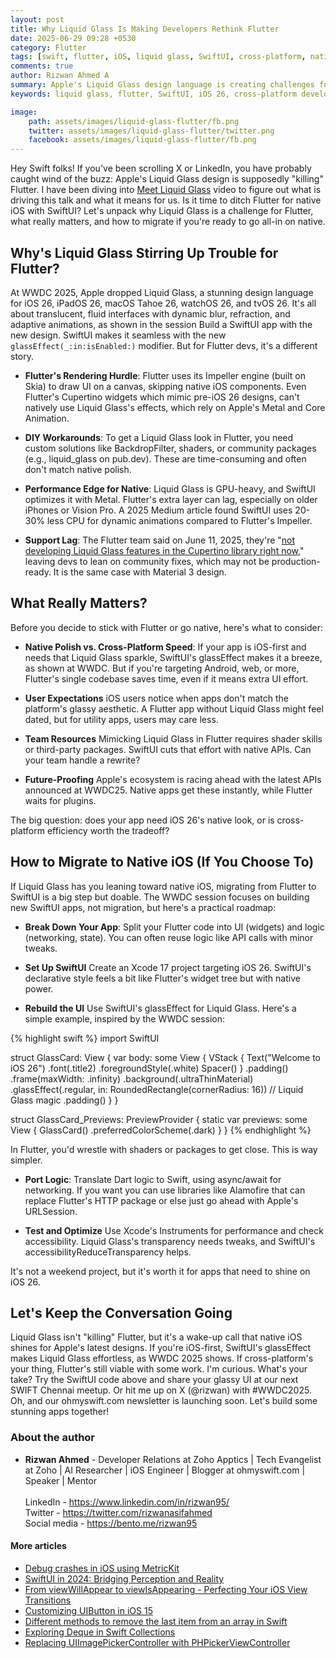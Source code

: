```yaml
---
layout: post
title: Why Liquid Glass Is Making Developers Rethink Flutter
date: 2025-06-29 09:28 +0530
category: Flutter
tags: [swift, flutter, iOS, liquid glass, SwiftUI, cross-platform, native development, WWDC2025, iOS 26, design language]
comments: true
author: Rizwan Ahmed A
summary: Apple's Liquid Glass design language is creating challenges for Flutter developers. Learn why it's causing a stir and how to migrate from flutter to native iOS.
keywords: liquid glass, flutter, SwiftUI, iOS 26, cross-platform development, native iOS, Apple design, WWDC 2025, mobile development

image:
    path: assets/images/liquid-glass-flutter/fb.png
    twitter: assets/images/liquid-glass-flutter/twitter.png
    facebook: assets/images/liquid-glass-flutter/fb.png
---
```


Hey Swift folks! If you've been scrolling X or LinkedIn, you have probably caught wind of the buzz: Apple's Liquid Glass design is supposedly "killing" Flutter. I have been diving into [Meet Liquid Glass](https://developer.apple.com/videos/play/wwdc2025/219/) video to figure out what is driving this talk and what it means for us. Is it time to ditch Flutter for native iOS with SwiftUI? Let's unpack why Liquid Glass is a challenge for Flutter, what really matters, and how to migrate if you're ready to go all-in on native. 

## Why's Liquid Glass Stirring Up Trouble for Flutter?

At WWDC 2025, Apple dropped Liquid Glass, a stunning design language for iOS 26, iPadOS 26, macOS Tahoe 26, watchOS 26, and tvOS 26. It's all about translucent, fluid interfaces with dynamic blur, refraction, and adaptive animations, as shown in the session Build a SwiftUI app with the new design. SwiftUI makes it seamless with the new `glassEffect(_:in:isEnabled:)` modifier. But for Flutter devs, it's a different story.

- **Flutter's Rendering Hurdle**: Flutter uses its Impeller engine (built on Skia) to draw UI on a canvas, skipping native iOS components. Even Flutter's Cupertino widgets which mimic pre-iOS 26 designs, can't natively use Liquid Glass's effects, which rely on Apple's Metal and Core Animation.

- **DIY Workarounds**: To get a Liquid Glass look in Flutter, you need custom solutions like BackdropFilter, shaders, or community packages (e.g., liquid_glass on pub.dev). These are time-consuming and often don't match native polish. 

-  **Performance Edge for Native**:
Liquid Glass is GPU-heavy, and SwiftUI optimizes it with Metal. Flutter's extra layer can lag, especially on older iPhones or Vision Pro. A 2025 Medium article found SwiftUI uses 20-30% less CPU for dynamic animations compared to Flutter's Impeller.

- **Support Lag**: The Flutter team said on June 11, 2025, they're "[not developing Liquid Glass features in the Cupertino library right now,](https://github.com/flutter/flutter/issues/170310)" leaving devs to lean on community fixes, which may not be production-ready. It is the same case with Material 3 design.

## What Really Matters?

Before you decide to stick with Flutter or go native, here's what to consider:

- **Native Polish vs. Cross-Platform Speed**:
If your app is iOS-first and needs that Liquid Glass sparkle, SwiftUI's glassEffect makes it a breeze, as shown at WWDC. But if you're targeting Android, web, or more, Flutter's single codebase saves time, even if it means extra UI effort.

- **User Expectations**
iOS users notice when apps don't match the platform's glassy aesthetic. A Flutter app without Liquid Glass might feel dated, but for utility apps, users may care less.

- **Team Resources**
Mimicking Liquid Glass in Flutter requires shader skills or third-party packages. SwiftUI cuts that effort with native APIs. Can your team handle a rewrite?

- **Future-Proofing**
Apple's ecosystem is racing ahead with the latest APIs announced at WWDC25. Native apps get these instantly, while Flutter waits for plugins. 

The big question: does your app need iOS 26's native look, or is cross-platform efficiency worth the tradeoff?

## How to Migrate to Native iOS (If You Choose To)

If Liquid Glass has you leaning toward native iOS, migrating from Flutter to SwiftUI is a big step but doable. The WWDC session focuses on building new SwiftUI apps, not migration, but here's a practical roadmap:

- **Break Down Your App**:
Split your Flutter code into UI (widgets) and logic (networking, state). You can often reuse logic like API calls with minor tweaks.

- **Set Up SwiftUI**
Create an Xcode 17 project targeting iOS 26. SwiftUI's declarative style feels a bit like Flutter's widget tree but with native power.

- **Rebuild the UI**
Use SwiftUI's glassEffect for Liquid Glass. Here's a simple example, inspired by the WWDC session:

{% highlight swift %}
import SwiftUI

struct GlassCard: View {
    var body: some View {
        VStack {
            Text("Welcome to iOS 26")
                .font(.title2)
                .foregroundStyle(.white)
            Spacer()
        }
        .padding()
        .frame(maxWidth: .infinity)
        .background(.ultraThinMaterial)
        .glassEffect(.regular, in: RoundedRectangle(cornerRadius: 16)) // Liquid Glass magic
        .padding()
    }
}

struct GlassCard_Previews: PreviewProvider {
    static var previews: some View {
        GlassCard()
            .preferredColorScheme(.dark)
    }
}
{% endhighlight %}

In Flutter, you'd wrestle with shaders or packages to get close. This is way simpler.

- **Port Logic**:
Translate Dart logic to Swift, using async/await for networking. If you want you can use libraries like Alamofire that can replace Flutter's HTTP package or else just go ahead with Apple's URLSession.

- **Test and Optimize**
Use Xcode's Instruments for performance and check accessibility. Liquid Glass's transparency needs tweaks, and SwiftUI's accessibilityReduceTransparency helps.

It's not a weekend project, but it's worth it for apps that need to shine on iOS 26.

## Let's Keep the Conversation Going

Liquid Glass isn't "killing" Flutter, but it's a wake-up call that native iOS shines for Apple's latest designs. If you're iOS-first, SwiftUI's glassEffect makes Liquid Glass effortless, as WWDC 2025 shows. If cross-platform's your thing, Flutter's still viable with some work. I'm curious. What's your take? Try the SwiftUI code above and share your glassy UI at our next SWIFT Chennai meetup. Or hit me up on X (@rizwan) with #WWDC2025. Oh, and our ohmyswift.com newsletter is launching soon. Let's build some stunning apps together!

### About the author

- **Rizwan Ahmed** -
Developer Relations at Zoho Apptics | Tech Evangelist at Zoho | AI Researcher | iOS Engineer | Blogger at ohmyswift.com | Speaker | Mentor <br /> <br />LinkedIn - <https://www.linkedin.com/in/rizwan95/> <br />Twitter - <https://twitter.com/rizwanasifahmed>  <br /> Social media  - <https://bento.me/rizwan95>  <br />

#### More articles

- [Debug crashes in iOS using MetricKit](/blog/2025/05/09/debug-crashes-in-ios-using-metrickit/)
- [SwiftUI in 2024: Bridging Perception and Reality](/blog/2024/08/15/swiftui-in-2024-bridging-perception-and-reality/)
- [From viewWillAppear to viewIsAppearing - Perfecting Your iOS View Transitions](/blog/2023/12/01/from-viewwillappear-to-viewisappearing-perfecting-your-ios-view-transitions/)
- [Customizing UIButton in iOS 15](/blog/2021/08/23/customizing-uibutton-in-ios-15/)
- [Different methods to remove the last item from an array in Swift](/blog/2022/04/24/different-methods-to-remove-the-last-item-from-an-array-in-swift/)
- [Exploring Deque in Swift Collections](/blog/2021/04/14/exploring-deque-in-swift-collections/)
- [Replacing UIImagePickerController with PHPickerViewController](/blog/2020/08/29/replacing-uiimagepickercontroller-with-phpickerviewcontroller/)
